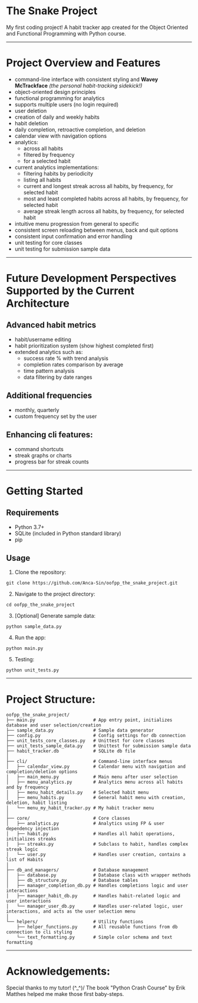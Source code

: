 # The Snake Project
My first coding project! A habit tracker app created for the Object Oriented and Functional Programming with Python course.

---

# Project Overview and Features

- command-line interface with consistent styling and **Wavey McTrackface** *(the personal habit-tracking sidekick!)*
- object-oriented design principles 
- functional programming for analytics
- supports multiple users (no login required)
- user deletion
- creation of daily and weekly habits
- habit deletion
- daily completion, retroactive completion, and deletion
- calendar view with navigation options
- analytics:
	- across all habits
	- filtered by frequency
	- for a selected habit
- current analytics implementations:
	- filtering habits by periodicity
	- listing all habits
	- current and longest streak across all habits, by frequency, for selected habit
	- most and least completed habits across all habits, by frequency, for selected habit
	- average streak length across all habits, by frequency, for selected habit
- intuitive menu progression from general to specific
- consistent screen reloading between menus, back and quit options
- consistent input confirmation and error handling
- unit testing for core classes
- unit testing for submission sample data
---

# Future Development Perspectives Supported by the Current Architecture

## Advanced habit metrics
- habit/username editing
- habit prioritization system (show highest completed first)
- extended analytics such as:
	- success rate % with trend analysis
	- completion rates comparison by average
	- time pattern analysis
	- data filtering by date ranges

## Additional frequencies
- monthly, quarterly
- custom frequency set by the user
## Enhancing cli features:
- command shortcuts
- streak graphs or charts
- progress bar for streak counts

---
		
# Getting Started

## Requirements
- Python 3.7+ 
- SQLite (included in Python standard library)
- pip

## Usage
1. Clone the repository: 
```
git clone https://github.com/Anca-Sin/oofpp_the_snake_project.git
```
2. Navigate to the project directory: 
```
cd oofpp_the_snake_project
```
3. [Optional] Generate sample data: 
```
python sample_data.py
```
4. Run the app: 
```
python main.py
```
5. Testing: 
```
python unit_tests.py
```

---

# Project Structure:
```
oofpp_the_snake_project/
├── main.py                      # App entry point, initializes database and user selection/creation
├── sample_data.py               # Sample data generator
├── config.py                    # Config settings for db connection
├── unit_tests_core_classes.py   # Unittest for core classes
├── unit_tests_sample_data.py    # Unittest for submission sample data
├── habit_tracker.db             # SQLite db file
│
├── cli/                         # Command-line interface menus
│   ├── calendar_view.py         # Calendar menu with navigation and completion/deletion options
│   ├── main_menu.py             # Main menu after user selection
│   ├── menu_analytics.py        # Analytics menu across all habits and by frequency
│   ├── menu_habit_details.py    # Selected habit menu
│   ├── menu_habits.py           # General habit menu with creation, deletion, habit listing
│   └── menu_my_habit_tracker.py # My habit tracker menu
│
├── core/                        # Core classes
│   ├── analytics.py             # Analytics using FP & user dependency injection
│   ├── habit.py                 # Handles all habit operations, initializes streaks
│   ├── streaks.py               # Subclass to habit, handles complex streak logic
│   └── user.py                  # Handles user creation, contains a list of Habits
│
├── db_and_managers/             # Database management
│   ├── database.py              # Database class with wrapper methods
│   ├── db_structure.py          # Database tables
│   ├── manager_completion_db.py # Handles completions logic and user interactions
│   ├── manager_habit_db.py      # Handles habit-related logic and user interactions
│   └── manager_user_db.py       # Handles user-related logic, user interactions, and acts as the user selection menu
│
└── helpers/                     # Utility functions
    ├── helper_functions.py      # All reusable functions from db connection to cli styling
    └── text_formatting.py       # Simple color schema and text formatting
```

---

# Acknowledgements:
Special thanks to my tutor!  (^_^)/
The book "Python Crash Course" by Erik Matthes helped me make those first baby-steps.
